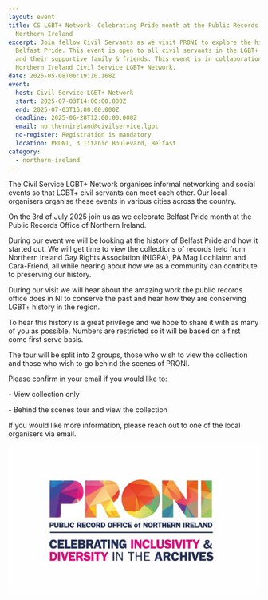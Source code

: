 ```yaml
---
layout: event
title: CS LGBT+ Network- Celebrating Pride month at the Public Records Office of
  Northern Ireland
excerpt: Join fellow Civil Servants as we visit PRONI to explore the history of
  Belfast Pride. This event is open to all civil servants in the LGBT+ Network
  and their supportive family & friends. This event is in collaboration with
  Northern Ireland Civil Service LGBT+ Network.
date: 2025-05-08T06:19:10.168Z
event:
  host: Civil Service LGBT+ Network
  start: 2025-07-03T14:00:00.000Z
  end: 2025-07-03T16:00:00.000Z
  deadline: 2025-06-28T12:00:00.000Z
  email: northernireland@civilservice.lgbt
  no-register: Registration is mandatory
  location: PRONI, 3 Titanic Boulevard, Belfast
category:
  - northern-ireland
---
```

The Civil Service LGBT+ Network organises informal networking and social events so that LGBT+ civil servants can meet each other. Our local organisers organise these events in various cities across the country.

On the 3rd of July 2025 join us as we celebrate Belfast Pride month at the Public Records Office of Northern Ireland.

During our event we will be looking at the history of Belfast Pride and how it started out. We will get time to view the collections of records held from Northern Ireland Gay Rights Association (NIGRA), PA Mag Lochlainn and Cara-Friend, all while hearing about how we as a community can contribute to preserving our history.

During our visit we will hear about the amazing work the public records office does in NI to conserve the past and hear how they are conserving LGBT+ history in the region.

To hear this history is a great privilege and we hope to share it with as many of you as possible. Numbers are restricted so it will be based on a first come first serve basis. 

The tour will be split into 2 groups, those who wish to view the collection and those who wish to go behind the scenes of PRONI.

Please confirm in your email if you would like to:

\- View collection only

\-﻿ Behind the scenes tour and view the collection

If you would like more information, please reach out to one of the local organisers via email.

![](/assets/images/uploads/proni-1.jpg)